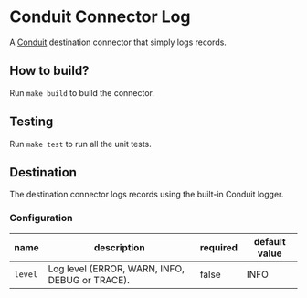 # Conduit Connector Log

A [Conduit](https://conduit.io) destination connector that simply logs records.

## How to build?

Run `make build` to build the connector.

## Testing

Run `make test` to run all the unit tests.

## Destination

The destination connector logs records using the built-in Conduit logger.

### Configuration

| name    | description                                    | required | default value |
|---------|------------------------------------------------|----------|---------------|
| `level` | Log level (ERROR, WARN, INFO, DEBUG or TRACE). | false    | INFO          |

